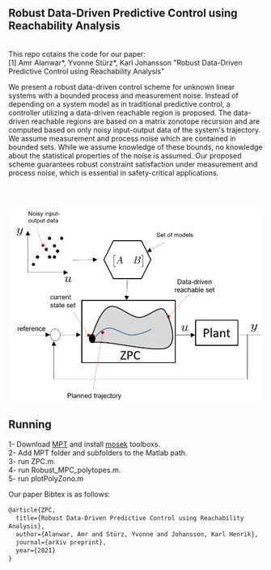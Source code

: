 ## Robust Data-Driven Predictive Control using Reachability Analysis
<br /> 
This repo cotains the code for our paper:<br /> 
[1] Amr Alanwar*, Yvonne Stürz*, Karl Johansson "Robust Data-Driven Predictive Control using Reachability Analysis" <br />



We present a robust data-driven control scheme for unknown linear systems with a bounded process and measurement noise. Instead of depending on a system model as in traditional predictive control, a controller utilizing a data-driven reachable region is proposed. The data-driven reachable regions are based on a matrix zonotope recursion and are computed based on only noisy input-output data of the system's trajectory. We assume measurement and process noise which are contained in bounded sets. While we assume knowledge of these bounds, no knowledge about the statistical properties of the noise is assumed. Our proposed scheme guarantees robust constraint satisfaction under measurement and process noise, which is essential in safety-critical applications.<br />

<br /> <br />
<p align="center">
<img
src="Figures/reachmpc.png"
raw=true
alt="Subject Pronouns"
width=500
/>
</p>

## Running 
1- Download [MPT](https://www.mpt3.org) and install [mosek](https://www.mosek.com/products/academic-licenses/) toolboxs.<br />
2- Add MPT folder and subfolders to the Matlab path.  <br />
3- run ZPC.m.<br />
4- run Robust_MPC_polytopes.m.<br />
5- run plotPolyZono.m <br />

Our paper Bibtex is as follows:<br />
```
@article{ZPC,
  title={Robust Data-Driven Predictive Control using Reachability Analysis},
  author={Alanwar, Amr and Stürz, Yvonne and Johansson, Karl Henrik},
  journal={arXiv preprint},
  year={2021}
}
```
